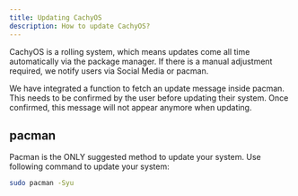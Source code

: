 ```yaml
---
title: Updating CachyOS
description: How to update CachyOS?
---
```


CachyOS is a rolling system, which means updates come all time automatically via the package manager.
If there is a manual adjustment required, we notify users via Social Media or pacman.

We have integrated a function to fetch an update message inside pacman. This needs to be confirmed by the user
before updating their system. Once confirmed, this message will not appear anymore when updating.

pacman
------

Pacman is the ONLY suggested method to update your system.
Use following command to update your system:
```bash
sudo pacman -Syu
```

